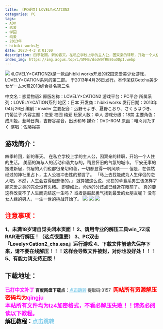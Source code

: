 ```yaml
---
title: 【PC硬盘】LOVELY×CATION2
categories: PC
tags:
- ADV
- 恋爱
- 学园
- 纯爱
- 2013年
- hibiki works社
date: 2023-4-3 8:01:00
description: 四季轮回，新的春天。在私立学校上学的主人公，因双亲的转职，开始一个人住的生活。美丽的海与人的活动和谐共存的，稍显怀旧的气氛的城市。平安无事的搬进新居，邻居的人们也都很亲切和善，一切都显得一帆风顺――
index_img: https://img.acgus.top/i/SMMS/dsoW9fRE86uODpI.webp
---
```

![](https://img.acgus.top/i/SMMS/dsoW9fRE86uODpI.webp)
《LOVELY×CATION2》是一款由hibiki works开发的校园恋爱美少女游戏，LOVELY×CATION系列的第二部。
于2013年4月26日发行。本作荣获Getchu美少女ゲーム大赏2013综合排名第二名

中文名：恋爱物语2
原版名称：LOVELY×CATION2
游戏平台：PC平台
所属系列：LOVELY×CATION系列
地区：日本
开发商：hibiki works
发行日期：2013年04月26日
编剧：insider
主要配音：远野そよぎ、夏野こおり、さくらはづき、门葡兰子
内容主题：恋爱 校园 纯爱
玩家人数：单人
游戏分级：18禁
主要角色：成川姫，韮崎日向，吉野谷星音，出水和琴
媒介：DVD-ROM
原画：唯々月たすく
演唱：佐藤裕美

## 游戏简介：
四季轮回，新的春天。
在私立学校上学的主人公，因双亲的转职，开始一个人住的生活。
美丽的海与人的活动和谐共存的，稍显怀旧的气氛的城市。
平安无事的搬进新居，邻居的人们也都很亲切和善，一切都显得一帆风顺――
但是，在偶然经过的神社里占卜，主人公被冲击性的预言了。
「马上去找能成为人生伴侣的恋人吧。不然，人生会变得很悲惨的。」
就算被这么说，现在的草食系男生该怎样才能恋爱之类的完全没有头绪。
即便如此，命运的分歧点已经近在眼前了。
真的要这样改变不了人生而完结这一生吗？
或者是鼓起勇气找到最爱的女朋友呢？
没有女人缘的男人，一生一世的挑战开始了。
![](https://img.acgus.top/i/SMMS/IeA1Z9X6UYGlKay.webp)
![](https://img.acgus.top/i/SMMS/SmLyj7VAKPI5U4q.webp)
![](https://img.acgus.top/i/SMMS/o9arIByWEXuPvGi.webp)







## <font color=#FF0000 >注意事项：</font>
<font size=3><b>1、未满18岁请自觉关闭本页面！
2、请用专业的解压工具win_7Z或RAR进行解压！（这点很重要）
3、PC双击『Lovely×Cation2_chs.exe』运行游戏
4、下载文件前请先保存下来，请不要在线解压！！！这样会导致文件被封，对你也没好处！！！
5、有能力请支持正版！</b></font>

## 下载地址：
<font color=#FF00FF size=3><b>已打中文补丁</b></font>
<b>百度网盘下载点：</b><a href="https://pan.baidu.com/s/12narm8oxHy9EiGw-otbLlg?pwd=3157" style="color: #87CEEB;"><b>点击跳转</b></a> 提取码:3157
<a style="padding: 0" href="https://post.qingju.org/AD/"><img style="max-width:100%" src="https://img.acgus.top/i/2024/07/478f689b8021d8d499ab43d21acf137a.gif" alt=""></a>
<b><font color=#FF0000 size=4>网站所有资源解压密码均为</b></font><b><font color=#FF00FF size=4>qingju</font><font color=#FF0000 ></font></b><br><b><font color=#FF00FF size=4>本站所有文件均为lz4加密格式，不看必解压失败！！请务必阅读以下教程。</b></font><br><b><font color=#000 size=4>解压教程：</b><a href="https://post.qingju.org/tutorial/000/" style="color: #87CEEB;"><b>点击跳转</b></a>